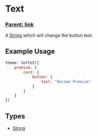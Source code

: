 # Text

### **[Parent: link](/docs/premium/card/button/)**

A [String](https://developer.mozilla.org/en-US/docs/Web/JavaScript/Reference/Global_Objects/String) which will change the button text.

## Example Usage

```js
theme: SoftUI({
    premium: {
        card: {
            button: {
                text: "Become Premium"
            }
        }
    }
})
```

## Types

-   [String](https://developer.mozilla.org/en-US/docs/Web/JavaScript/Reference/Global_Objects/String)
